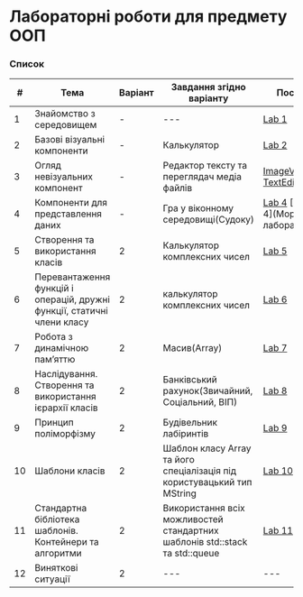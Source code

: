 # Лабораторні роботи для предмету ООП
### Список

| # | Тема                             | Варіант | Завдання згідно варіанту | Посилання |
|---|----------------------------------|---------|--------------------------|-----------|
| 1 | Знайомство з середовищем         |    -    | --- | [Lab 1](lab1) |
| 2 | Базові візуальні компоненти | - | Калькулятор | [Lab 2](Calculator) |
|3|Огляд невізуальних компонент|-|Редактор тексту та переглядач медіа файлів| [ImageViewer](ImageViewer) [TextEdit](NoteApp)|
|4|Компоненти для представлення даних|-|Гра у віконному середовищі(Судоку)|[Lab 4](Game) [Report 1-4](Морозов 1-4 лабораторна.pdf)|
|5|Створення та використання класів|2|Калькулятор комплексних чисел| [Lab 5](Lab5)|
|6|Перевантаження функцій і операцій, дружні функції, статичні члени класу|2|калькулятор комплексних чисел|[Lab 6](Lab6)|
|7|Робота з динамічною пам’яттю|2| Масив(Array)|[Lab 7](Lab7)|
|8|Наслідування. Створення та використання ієрархії класів|2|Банківський рахунок(Звичайний, Соціальний, ВІП)| [Lab 8](Lab8)|
|9|Принцип поліморфізму|2|Будівельник лабіринтів| [Lab 9](Lab9)|
|10|Шаблони класів|2|Шаблон класу Array та його спеціалізація під користувацький тип MString| [Lab 10](Lab10)|
|11|Стандартна бібліотека шаблонів. Контейнери та алгоритми|2|Використання всіх можливостей стандартних шаблонів std::stack та std::queue| [Lab 11](Lab11)|
|12|Виняткові ситуації|2|---|---|
